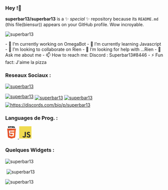 ### Hey !👋
 
**superbar13/superbar13** is a ✨ _special_ ✨ repository because its `README.md` (this file(biensur)) appears on your GitHub profile. Wow incroyable.

<p align="left"> <img src="https://komarev.com/ghpvc/?username=superbar13&label=Profile%20views&color=0e75b6&style=flat" alt="superbar13" /> </p>
- 🔭 I’m currently working on OmegaBot
- 🌱 I’m currently learning Javascript
- 👯 I’m looking to collaborate on Rien
- 🤔 I’m looking for help with ...Rien
- 💬 Ask me about me
- 📫 How to reach me: Discord : Superbar13#8446
- ⚡ Fun fact: J'aime la pizza

<h3 align="left">Reseaux Sociaux :</h3>
<a href="https://twitter.com/superbar13off" target="blank"><img src="https://img.shields.io/twitter/follow/superbar13off?logo=twitter&style=for-the-badge" alt="superbar13"></a> 
<p align="left">
<a href="https://twitter.com/superbar13off" target="blank"><img align="center" src="https://upload.wikimedia.org/wikipedia/fr/thumb/c/c8/Twitter_Bird.svg/1259px-Twitter_Bird.svg.png" alt="superbar13" width="40" /></a>
<a href="https://instagram.com/superbar13" target="blank"><img src="https://upload.wikimedia.org/wikipedia/commons/thumb/a/a5/Instagram_icon.png/600px-Instagram_icon.png" alt="superbar13" align="middle" width="40"></a> 
<a href="https://www.youtube.com/c/superbar13" target="blank"><img src="https://raw.githubusercontent.com/rahuldkjain/github-profile-readme-generator/master/src/images/icons/Social/youtube.svg" alt="superbar13" align="middle" width="40"></a> 
<a href="https://discord.gg/https://discords.com/bio/p/superbar13" target="blank"><img src="https://upload.wikimedia.org/wikipedia/fr/thumb/4/4f/Discord_Logo_sans_texte.svg/1818px-Discord_Logo_sans_texte.svg.png" alt="https://discords.com/bio/p/superbar13" align="middle" width="40"></a>
</p>

<h3 align="left">Languages de Prog. :</h3>
<a href="https://www.w3.org/html/" target="_blank"> <img src="https://raw.githubusercontent.com/devicons/devicon/master/icons/html5/html5-original-wordmark.svg" alt="html5" height="40" width="40"> </a> 
<a href="https://developer.mozilla.org/en-US/docs/Web/JavaScript" target="_blank"> <img src="https://raw.githubusercontent.com/devicons/devicon/master/icons/javascript/javascript-original.svg" alt="javascript" height="40" width="40"> </a>

<h3 align="left">Quelques Widgets :</h3>
<p><img align="center" src="https://github-readme-stats.vercel.app/api/top-langs?username=superbar13&show_icons=true&locale=en&layout=compact" alt="superbar13" /></p>
<p>&nbsp;<img align="center" src="https://github-readme-stats.vercel.app/api?username=superbar13&show_icons=true&locale=en" alt="superbar13" /></p>
<p><img align="center" src="https://github-readme-streak-stats.herokuapp.com/?user=superbar13&" alt="superbar13" /></p>
